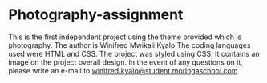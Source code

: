 # Photography-assignment
This is the first independent project using the theme provided which is photography.
The author is Winifred Mwikali Kyalo
The coding languages used were HTML and CSS.
The project was styled using CSS.
It contains an image on the project overall design.
In the event of any questions on it, please write an e-mail to winifred.kyalo@student.moringaschool.com
